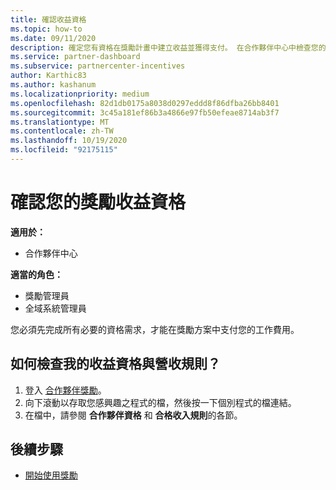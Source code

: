 ```yaml
---
title: 確認收益資格
ms.topic: how-to
ms.date: 09/11/2020
description: 確定您有資格在獎勵計畫中建立收益並獲得支付。 在合作夥伴中心中檢查您的收益資格和收益規則。
ms.service: partner-dashboard
ms.subservice: partnercenter-incentives
author: Karthic83
ms.author: kashanum
ms.localizationpriority: medium
ms.openlocfilehash: 82d1db0175a8038d0297eddd8f86dfba26bb8401
ms.sourcegitcommit: 3c45a181ef86b3a4866e97fb50efeae8714ab3f7
ms.translationtype: MT
ms.contentlocale: zh-TW
ms.lasthandoff: 10/19/2020
ms.locfileid: "92175115"
---
```

# <a name="confirm-your-incentives-earnings-eligibility"></a>確認您的獎勵收益資格

**適用於：**

- 合作夥伴中心

**適當的角色：**

- 獎勵管理員
- 全域系統管理員

您必須先完成所有必要的資格需求，才能在獎勵方案中支付您的工作費用。

## <a name="how-do-i-check-my-earning-eligibility-and-revenue-rules"></a>如何檢查我的收益資格與營收規則？

1. 登入 [合作夥伴獎勵](https://partner.microsoft.com/membership/partner-incentives)。
2. 向下滾動以存取您感興趣之程式的檔，然後按一下個別程式的檔連結。
3. 在檔中，請參閱 **合作夥伴資格** 和 **合格收入規則**的各節。

## <a name="next-steps"></a>後續步驟

- [開始使用獎勵](incentives-get-started-intro.md)
